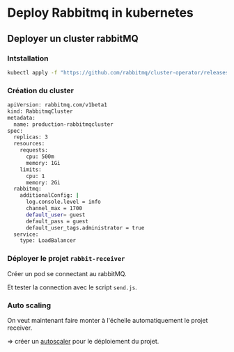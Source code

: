 # Deploy Rabbitmq in kubernetes

## Deployer un cluster rabbitMQ

### Intstallation

```sh
kubectl apply -f "https://github.com/rabbitmq/cluster-operator/releases/latest/download/cluster-operator.yml"
```

### Création du cluster

```sh
apiVersion: rabbitmq.com/v1beta1
kind: RabbitmqCluster
metadata:
  name: production-rabbitmqcluster
spec:
  replicas: 3
  resources:
    requests:
      cpu: 500m
      memory: 1Gi
    limits:
      cpu: 1
      memory: 2Gi
  rabbitmq:
    additionalConfig: |
      log.console.level = info
      channel_max = 1700
      default_user= guest
      default_pass = guest
      default_user_tags.administrator = true
  service:
    type: LoadBalancer
```

### Déployer le projet `rabbit-receiver`

Créer un pod se connectant au rabbitMQ.

Et tester la connection avec le script `send.js`.

### Auto scaling

On veut maintenant faire monter à l'échelle automatiquement le projet receiver.

=> créer un <a href="https://kubernetes.io/docs/tasks/run-application/horizontal-pod-autoscale/">autoscaler</a> pour le déploiement du projet.
